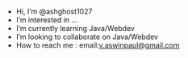 - Hi, I’m @ashghost1027
- I’m interested in ...
- I’m currently learning Java/Webdev
- I’m looking to collaborate on Java/Webdev
- How to reach me : email:v.aswinpaul@gmail.com

<!---
ashghost1027/ashghost1027 is a ✨ special ✨ repository because its `README.md` (this file) appears on your GitHub profile.
You can click the Preview link to take a look at your changes.
--->
